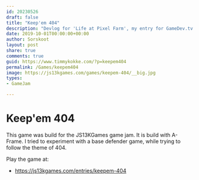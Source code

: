 ```yaml
---
id: 20230526
draft: false
title: "Keep'em 404"
description: "Devlog for 'Life at Pixel Farm', my entry for GameDev.tv Game Jam"
date: 2019-10-01T00:00:00+00:00
author: Sorskoot
layout: post
share: true
comments: true
guid: https://www.timmykokke.com/?p=keepem404
permalink: /Games/keepem404
image: https://js13kgames.com/games/keepem-404/__big.jpg
types: 
- GameJam

---
```


# Keep'em 404
This game was build for the JS13KGames game jam. It is build with A-Frame. I tried to experiment with a base defender game, while trying to follow the theme of 404. 

Play the game at: 
- https://js13kgames.com/entries/keepem-404
